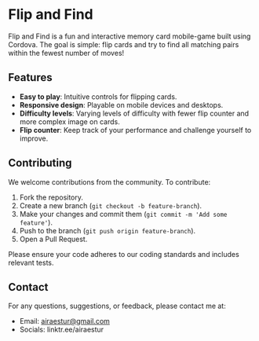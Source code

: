 # Flip and Find

Flip and Find is a fun and interactive memory card mobile-game built using Cordova. The goal is simple: flip cards and try to find all matching pairs within the fewest number of moves!

## Features

- **Easy to play**: Intuitive controls for flipping cards.
- **Responsive design**: Playable on mobile devices and desktops.
- **Difficulty levels**: Varying levels of difficulty with fewer flip counter and more complex image on cards.
- **Flip counter**: Keep track of your performance and challenge yourself to improve.

## Contributing

We welcome contributions from the community. To contribute:

1. Fork the repository.
2. Create a new branch (`git checkout -b feature-branch`).
3. Make your changes and commit them (`git commit -m 'Add some feature'`).
4. Push to the branch (`git push origin feature-branch`).
5. Open a Pull Request.

Please ensure your code adheres to our coding standards and includes relevant tests.

## Contact
For any questions, suggestions, or feedback, please contact me at:
- Email: airaestur@gmail.com
- Socials: linktr.ee/airaestur
